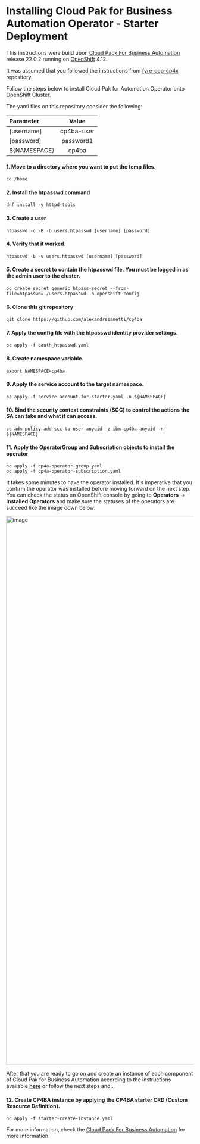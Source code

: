 # Installing Cloud Pak for Business Automation Operator - Starter Deployment

This instructions were build upon [Cloud Pack For Business Automation](https://www.ibm.com/docs/en/cloud-paks/cp-biz-automation/22.0.2) release 22.0.2 running on [OpenShift](https://docs.openshift.com/container-platform/4.12/welcome/index.html) 4.12.

It was assumed that you followed the instructions from [fyre-ocp-cp4x](https://github.com/alexandrezanetti/fyre-ocp-cp4x) repository.

Follow the steps below to install Cloud Pak for Automation Operator onto OpenShift Cluster.

The yaml files on this repository consider the following:

|Parameter|Value|
|:---------------|:----------:|
|[username]|cp4ba-user|
|[password]|password1|
|${NAMESPACE}|cp4ba|


#### 1. Move to a directory where you want to put the temp files.
```
cd /home
```

#### 2. Install the htpasswd command
```
dnf install -y httpd-tools
```

#### 3. Create a user
```
htpasswd -c -B -b users.htpasswd [username] [password]
```

#### 4. Verify that it worked.
```
htpasswd -b -v users.htpasswd [username] [password]
```

#### 5. Create a secret to contain the htpasswd file. You must be logged in as the admin user to the cluster.
```
oc create secret generic htpass-secret --from-file=htpasswd=./users.htpasswd -n openshift-config
```

#### 6. Clone this git repository
```
git clone https://github.com/alexandrezanetti/cp4ba
```

#### 7. Apply the config file with the htpasswd identity provider settings.
```
oc apply -f oauth_htpasswd.yaml
```

#### 8. Create namespace variable.
```
export NAMESPACE=cp4ba
```

#### 9. Apply the service account to the target namespace.
```
oc apply -f service-account-for-starter.yaml -n ${NAMESPACE}
```

#### 10. Bind the security context constraints (SCC) to control the actions the SA can take and what it can access.
```
oc adm policy add-scc-to-user anyuid -z ibm-cp4ba-anyuid -n ${NAMESPACE}
```

#### 11. Apply the OperatorGroup and Subscription objects to install the operator
```
oc apply -f cp4a-operator-group.yaml
oc apply -f cp4a-operator-subscription.yaml
```

It takes some minutes to have the operator installed. It's imperative that you confirm the operator was installed before moving forward on the next step. You can check the status on OpenShift console by going to **Operators** -> **Installed Operators** and make sure the statuses of the operators are succeed like the image down below:

<img width="1475" alt="image" src="https://user-images.githubusercontent.com/65564207/222499358-2c2a9bcf-a25e-4d74-b4a5-c267c5637cd9.png">

After that you are ready to go on and create an instance of each component of Cloud Pak for Business Automation according to the instructions available **[here](https://www.ibm.com/docs/en/cloud-paks/cp-biz-automation/22.0.2?topic=console-installing-capabilities-in-red-hat-openshift)** or follow the next steps and...

#### 12. Create CP4BA instance by applying the CP4BA starter CRD (Custom Resource Definition).
```
oc apply -f starter-create-instance.yaml
```

For more information, check the [Cloud Pack For Business Automation](https://www.ibm.com/docs/en/cloud-paks/cp-biz-automation/22.0.2) for more information.
